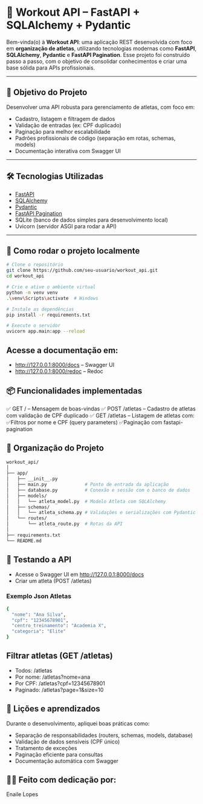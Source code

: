 # 💪 Workout API – FastAPI + SQLAlchemy + Pydantic

Bem-vinda(o) à **Workout API**: uma aplicação REST desenvolvida com foco em **organização de atletas**, utilizando tecnologias modernas como **FastAPI**, **SQLAlchemy**, **Pydantic** e **FastAPI Pagination**. Esse projeto foi construído passo a passo, com o objetivo de consolidar conhecimentos e criar uma base sólida para APIs profissionais.

---

## 🎯 Objetivo do Projeto

Desenvolver uma API robusta para gerenciamento de atletas, com foco em:

- Cadastro, listagem e filtragem de dados
- Validação de entradas (ex: CPF duplicado)
- Paginação para melhor escalabilidade
- Padrões profissionais de código (separação em rotas, schemas, models)
- Documentação interativa com Swagger UI

---

## 🛠️ Tecnologias Utilizadas

- [FastAPI](https://fastapi.tiangolo.com/)
- [SQLAlchemy](https://www.sqlalchemy.org/)
- [Pydantic](https://docs.pydantic.dev/)
- [FastAPI Pagination](https://fastapi-pagination.tiangolo.com/)
- SQLite (banco de dados simples para desenvolvimento local)
- Uvicorn (servidor ASGI para rodar a API)

---

## 🚀 Como rodar o projeto localmente

```bash
# Clone o repositório
git clone https://github.com/seu-usuario/workout_api.git
cd workout_api

# Crie e ative o ambiente virtual
python -m venv venv
.\venv\Scripts\activate  # Windows

# Instale as dependências
pip install -r requirements.txt

# Execute o servidor
uvicorn app.main:app --reload
```

## Acesse a documentação em:

* http://127.0.0.1:8000/docs – Swagger UI 
* http://127.0.0.1:8000/redoc – Redoc

## 📦 Funcionalidades implementadas
✅ GET / – Mensagem de boas-vindas
✅ POST /atletas – Cadastro de atletas com validação de CPF duplicado
✅ GET /atletas – Listagem de atletas com:
✅Filtros por nome e CPF (query parameters)
✅Paginação com fastapi-pagination

## 📂 Organização do Projeto
```bash
workout_api/
│
├── app/
│   ├── __init__.py
│   ├── main.py              # Ponto de entrada da aplicação
│   ├── database.py          # Conexão e sessão com o banco de dados
│   ├── models/
│   │   └── atleta_model.py  # Modelo Atleta com SQLAlchemy
│   ├── schemas/
│   │   └── atleta_schema.py # Validações e serializações com Pydantic
│   └── routes/
│       └── atleta_route.py  # Rotas da API
│
├── requirements.txt
└── README.md
```

## 🧪 Testando a API
* Acesse o Swagger UI em http://127.0.0.1:8000/docs
* Criar um atleta (POST /atletas)

### Exemplo Json Atletas
```bash
{
  "nome": "Ana Silva",
  "cpf": "12345678901",
  "centro_treinamento": "Academia X",
  "categoria": "Elite"
}
```

## Filtrar atletas (GET /atletas)
* Todos: /atletas
* Por nome: /atletas?nome=ana
* Por CPF: /atletas?cpf=12345678901
* Paginado: /atletas?page=1&size=10

## 🧠 Lições e aprendizados
Durante o desenvolvimento, apliquei boas práticas como:

* Separação de responsabilidades (routers, schemas, models, database)
* Validação de dados sensíveis (CPF único)
* Tratamento de exceções
* Paginação eficiente para consultas
* Documentação automática com Swagger

## 👩‍💻 Feito com dedicação por:
Enaile Lopes
